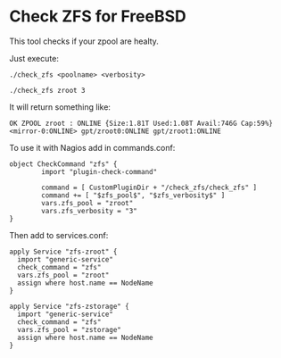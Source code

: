 # Check ZFS for FreeBSD
This tool checks if your zpool are healty.

Just execute:
```
./check_zfs <poolname> <verbosity>

./check_zfs zroot 3
```

It will return something like:
```
OK ZPOOL zroot : ONLINE {Size:1.81T Used:1.08T Avail:746G Cap:59%} <mirror-0:ONLINE> gpt/zroot0:ONLINE gpt/zroot1:ONLINE
```

To use it with Nagios add in commands.conf:
```
object CheckCommand "zfs" {
        import "plugin-check-command"

        command = [ CustomPluginDir + "/check_zfs/check_zfs" ]
        command += [ "$zfs_pool$", "$zfs_verbosity$" ]
        vars.zfs_pool = "zroot"
        vars.zfs_verbosity = "3"
}
```

Then add to services.conf:
```
apply Service "zfs-zroot" {
  import "generic-service"
  check_command = "zfs"
  vars.zfs_pool = "zroot"
  assign where host.name == NodeName
}

apply Service "zfs-zstorage" {
  import "generic-service"
  check_command = "zfs"
  vars.zfs_pool = "zstorage"
  assign where host.name == NodeName
}

```
